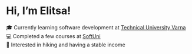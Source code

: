# Hi, I’m Elitsa!<br>
:mortar_board: Currently learning software development at [Technical University Varna](https://www1.tu-varna.bg/tu-varna/)<br>
:computer: Completed a few courses at [SoftUni](https://softuni.bg/)<br>
:evergreen_tree: Interested in hiking and having a stable income<br>


<!---
Taelliee/Taelliee is a ✨ special ✨ repository because its `README.md` (this file) appears on your GitHub profile.
You can click the Preview link to take a look at your changes.
--->

